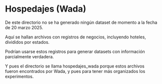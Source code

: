 # Hospedajes (Wada)

De este directorio no se ha generado ningún dataset de momento a la fecha de 20
marzo 2025.

Aquí se hallan archivos con registros de negocios, incluyendo hoteles, divididos
por estados.

Podrían usarse estos registros para generar datasets con información
parcialmente verdadera.

Y pues el directorio se llama hospedajes_wada porque estos archivos fueron
encontrados por Wada, y pues para tener más organizados los experimentos.
